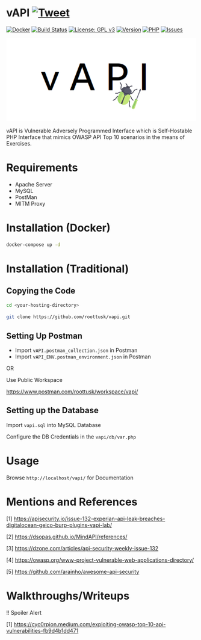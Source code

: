 # vAPI [![Tweet](https://img.shields.io/twitter/url/http/shields.io.svg?style=social)](https://twitter.com/intent/tweet?text=Check%20out%20vAPI%20on%20Github!&url=https://github.com/roottusk/vapi&via=vk_tushar&hashtags=apisecurity,apitop10,owasp)

[![Docker](https://img.shields.io/badge/docker-support-%2300D1D1)](https://github.com/roottusk/vapi#installation-docker) 
[![Build Status](https://www.travis-ci.com/roottusk/vapi.svg?branch=master)](https://www.travis-ci.com/roottusk/vapi)
[![License: GPL v3](https://img.shields.io/badge/License-GPLv3-blueviolet.svg)](https://www.gnu.org/licenses/gpl-3.0)
[![Version](https://img.shields.io/badge/version-v1.0-blue)](https://github.com/roottusk/vapi) 
[![PHP](https://img.shields.io/badge/php-7.4.7-orange)](https://github.com/roottusk/vapi)
[![Issues](https://img.shields.io/github/issues-closed/roottusk/vapi?color=%23eb3434)](https://github.com/roottusk/vapi/issues)
<p align="center">
<img src="vapi_logo.png" >
</p>

vAPI is Vulnerable Adversely Programmed Interface which is Self-Hostable PHP Interface that mimics OWASP API Top 10 scenarios in the means of Exercises. 


# Requirements

* Apache Server 
* MySQL
* PostMan
* MITM Proxy

# Installation (Docker)

```bash
docker-compose up -d
```

# Installation (Traditional)

## Copying the Code

```bash
cd <your-hosting-directory>
```

```bash
git clone https://github.com/roottusk/vapi.git
```

## Setting Up Postman

- Import `vAPI.postman_collection.json` in Postman
- Import `vAPI_ENV.postman_environment.json` in Postman

OR

Use Public Workspace 

https://www.postman.com/roottusk/workspace/vapi/

## Setting up the Database

Import `vapi.sql` into MySQL Database

Configure the DB Credentials in the `vapi/db/var.php`


# Usage

Browse `http://localhost/vapi/` for Documentation

# Mentions and References
[1] https://apisecurity.io/issue-132-experian-api-leak-breaches-digitalocean-geico-burp-plugins-vapi-lab/

[2] https://dsopas.github.io/MindAPI/references/

[3] https://dzone.com/articles/api-security-weekly-issue-132

[4] https://owasp.org/www-project-vulnerable-web-applications-directory/

[5] https://github.com/arainho/awesome-api-security

# Walkthroughs/Writeups

‼️ Spoiler Alert

[1] https://cyc0rpion.medium.com/exploiting-owasp-top-10-api-vulnerabilities-fb9d4b1dd471

